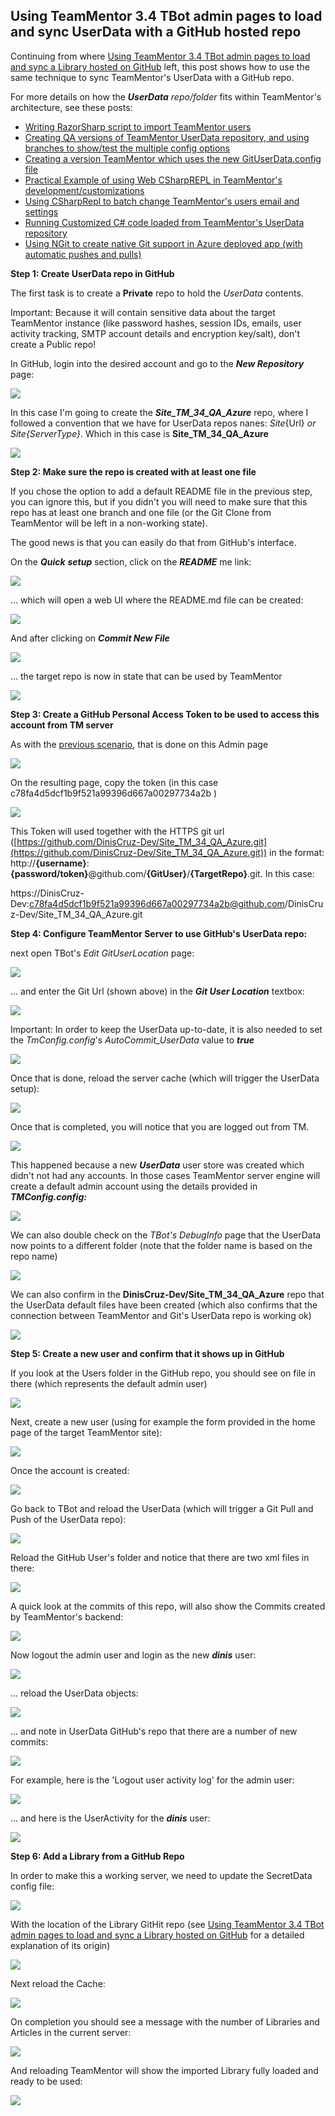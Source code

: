 ## Using TeamMentor 3.4 TBot admin pages to load and sync UserData with a GitHub hosted repo

Continuing from where [Using TeamMentor 3.4 TBot admin pages to load and sync a Library hosted on GitHub](http://blog.diniscruz.com/2014/01/using-teammentor-34-tbot-admin-pages-to.html) left, this post shows how to use the same technique to sync TeamMentor's UserData with a GitHub repo.

For more details on how the **_UserData_** _repo/folder_ fits within TeamMentor's architecture, see these posts:   
* [Writing RazorSharp script to import TeamMentor users](http://blog.diniscruz.com/2013/03/writing-razorsharp-script-to-import.html)
* [Creating QA versions of TeamMentor UserData repository, and using branches to show/test the multiple config options](http://blog.diniscruz.com/2013/04/creating-qa-versions-of-teammentor.html)
* [Creating a version TeamMentor which uses the new GitUserData.config file](http://blog.diniscruz.com/2013/03/creating-version-teammentor-which-uses.html)
* [Practical Example of using Web CSharpREPL in TeamMentor's development/customizations](http://blog.diniscruz.com/2013/04/practical-example-of-using-web.html)
* [Using CSharpRepl to batch change TeamMentor's users email and settings](http://blog.diniscruz.com/2013/04/using-csharprepl-to-batch-change.html)
* [Running Customized C# code loaded from TeamMentor's UserData repository](http://blog.diniscruz.com/2013/04/running-customized-c-code-loaded-from.html)
* [Using NGit to create native Git support in Azure deployed app (with automatic pushes and pulls)](http://blog.diniscruz.com/2013/03/using-ngit-to-create-native-git-support.html)

**Step 1: Create UserData repo in GitHub**

The first task is to create a **Private** repo to hold the _UserData_ contents.

Important: Because it will contain sensitive data about the target TeamMentor instance (like password hashes, session IDs, emails, user activity tracking, SMTP account details and encryption key/salt), don't create a Public repo!

In GitHub, login into the desired account and go to the **_New Repository_** page:

![](images/Screen_Shot_2014-01-29_at_13_17_41.png)

In this case I'm going to create the **_Site_TM_34_QA_Azure_** repo, where I followed a convention that we have for UserData repos nanes: _Site_{Url} _or _Site_{ServerType}_. Which in this case is **Site_TM_34_QA_Azure**

![](images/Screen_Shot_2014-01-29_at_13_18_02.png)

**Step 2: Make sure the repo is created with at least one file**  

If you chose the option to add a default README file in the previous step, you can ignore this, but if you didn't you will need to make sure that this repo has at least one branch and one file (or the Git Clone from TeamMentor will be left in a non-working state).

The good news is that you can easily do that from GitHub's interface.

On the **_Quick_** **_setup_** section, click on the **_README_** me link:

![](images/Screen_Shot_2014-01-29_at_13_34_20.png)

... which will open a web UI where the README.md file can be created:

![](images/Screen_Shot_2014-01-29_at_13_34_01.png)

And after clicking on **_Commit New File_**

![](images/Screen_Shot_2014-01-29_at_13_34_08.png)

... the target repo is now in state that can be used by TeamMentor

![](images/Screen_Shot_2014-01-29_at_13_33_51.png)

**Step 3: Create a GitHub Personal Access Token to be used to access this account from TM server**  

As with the [previous scenario](http://blog.diniscruz.com/2014/01/using-teammentor-34-tbot-admin-pages-to.html), that is done on this Admin page

![](images/Screen_Shot_2014-01-29_at_13_19_49.png)

On the resulting page, copy the token (in this case c78fa4d5dcf1b9f521a99396d667a00297734a2b )

![](images/Screen_Shot_2014-01-29_at_13_19_58.png)

This Token will used together with the HTTPS git url ([https://github.com/DinisCruz-Dev/Site_TM_34_QA_Azure.git](https://github.com/DinisCruz-Dev/Site_TM_34_QA_Azure.git)) in the format: http://**{username}**:**{password/token}**@github.com/**{GitUser}**/**{TargetRepo}**.git.  In this case:

https://DinisCruz-Dev:c78fa4d5dcf1b9f521a99396d667a00297734a2b@github.com/DinisCruz-Dev/Site_TM_34_QA_Azure.git

  **Step 4: Configure TeamMentor Server to use GitHub's UserData repo:**

next open TBot's _Edit GitUserLocation_ page:

![](images/Screen_Shot_2014-01-29_at_13_21_02.png)

... and enter the Git Url (shown above) in the **_Git User Location_** textbox:

![](images/Screen_Shot_2014-01-29_at_13_21_18.png)

Important: In order to keep the UserData up-to-date, it is also needed to set the _TmConfig.config_'s _AutoCommit_UserData_ value to **_true_**

![](images/Screen_Shot_2014-01-29_at_13_24_13.png)

Once that is done, reload the server cache (which will trigger the UserData setup):

![](images/Screen_Shot_2014-01-29_at_13_22_59.png)

Once that is completed, you will notice that you are logged out from TM.

![](images/Screen_Shot_2014-01-29_at_13_24_54.png)

This happened because a new **_UserData_** user store was created which didn't not had any accounts. In those cases TeamMentor server engine will create a default admin account using the details provided in **_TMConfig.config:_**

![](images/Screen_Shot_2014-01-29_at_13_25_09.png)

We can also double check on the _TBot's_ _DebugInfo_ page that the UserData now points to a different folder (note that the folder name is based on the repo name)

![](images/Screen_Shot_2014-01-29_at_13_26_48.png)

We can also confirm in the **DinisCruz-Dev/Site_TM_34_QA_Azure** repo that the UserData default files have been created (which also confirms that the connection between TeamMentor and Git's UserData repo is working ok)

![](images/Screen_Shot_2014-01-29_at_13_41_16.png)

**Step 5: Create a new user and confirm that it shows up in GitHub**  

If you look at the Users folder in the GitHub repo, you should see on file in there (which represents the default admin user)

![](images/Screen_Shot_2014-01-29_at_13_41_27.png)

Next, create a new user (using for example the form provided in the home page of the target TeamMentor site):

![](images/Screen_Shot_2014-01-29_at_13_42_20.png)

Once the account is created:

![](images/Screen_Shot_2014-01-29_at_13_42_26.png)

Go back to TBot and reload the UserData (which will trigger a Git Pull and Push of the UserData repo):

![](images/Screen_Shot_2014-01-29_at_13_42_34.png)

Reload the GitHub User's folder and notice that there are two xml files in there:

![](images/Screen_Shot_2014-01-29_at_13_42_41.png)

A quick look at the commits of this repo, will also show the Commits created by TeamMentor's backend:

![](images/Screen_Shot_2014-01-29_at_13_43_14.png)

Now logout the admin user and login as the new **_dinis_** user:

![](images/Screen_Shot_2014-01-29_at_13_54_45.png)

... reload the UserData objects:  

![](images/Screen_Shot_2014-01-29_at_13_54_59.png)

... and note in UserData GitHub's repo that there are a number of new commits:

![](images/Screen_Shot_2014-01-29_at_13_55_20.png)

For example, here is the 'Logout user activity log' for the admin user:

![](images/Screen_Shot_2014-01-29_at_13_55_33.png)

... and here is the UserActivity for the **_dinis_** user:  

![](images/Screen_Shot_2014-01-29_at_13_56_07.png)

**Step 6: Add a Library from a GitHub Repo**  

In order to make this a working server, we need to update the SecretData config file:

![](images/Screen_Shot_2014-01-29_at_13_45_50.png)

With the location of the Library GitHit repo (see [Using TeamMentor 3.4 TBot admin pages to load and sync a Library hosted on GitHub](http://blog.diniscruz.com/2014/01/using-teammentor-34-tbot-admin-pages-to.html) for a detailed explanation of its origin)

![](images/Screen_Shot_2014-01-29_at_13_46_04.png)

Next reload the Cache:

![](images/Screen_Shot_2014-01-29_at_13_51_42.png)

On completion you should see a message with the number of Libraries and Articles in the current server:

![](images/Screen_Shot_2014-01-29_at_13_52_45.png)

And reloading TeamMentor will show the imported Library fully loaded and ready to be used:

![](images/Screen_Shot_2014-01-29_at_13_54_10.png)

